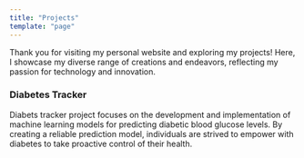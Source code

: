 ```yaml
---
title: "Projects"
template: "page"
---
```


Thank you for visiting my personal website and exploring my projects! Here, I showcase my diverse range of creations and endeavors, reflecting my passion for technology and innovation.

### Diabetes Tracker
Diabets tracker project focuses on the development and implementation of machine learning models for predicting diabetic blood glucose levels. By creating a reliable prediction model, individuals are strived to empower  with diabetes to take proactive control of their health.

